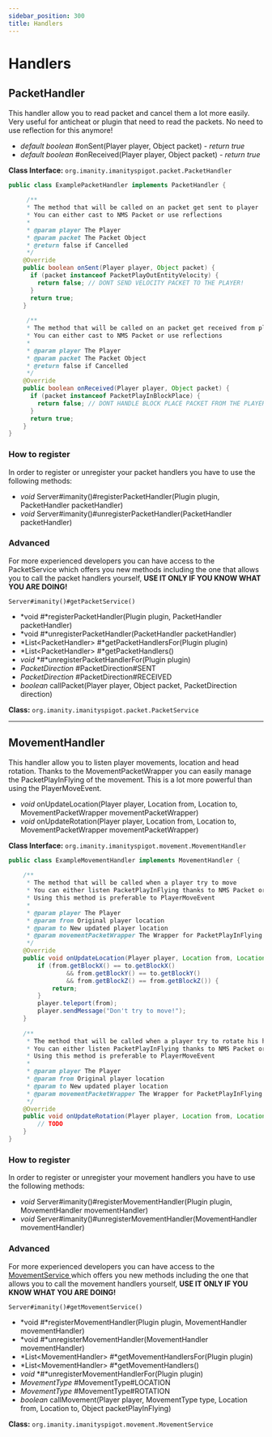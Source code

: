 ```yaml
---
sidebar_position: 300
title: Handlers
---
```


# Handlers

## PacketHandler

This handler allow you to read packet and cancel them a lot more easily. Very useful for anticheat or plugin that need
to read the packets. No need to use reflection for this anymore!

- *default boolean* #onSent(Player player, Object packet) - *return true*
- *default boolean* #onReceived(Player player, Object packet) - *return true*

**Class Interface:** `org.imanity.imanityspigot.packet.PacketHandler`

```java
public class ExamplePacketHandler implements PacketHandler {
  	
     /**
     * The method that will be called on an packet get sent to player
     * You can either cast to NMS Packet or use reflections
     *
     * @param player The Player
     * @param packet The Packet Object
     * @return false if Cancelled
     */
  	@Override
	public boolean onSent(Player player, Object packet) {
      if (packet instanceof PacketPlayOutEntityVelocity) {
        return false; // DONT SEND VELOCITY PACKET TO THE PLAYER!
      }
      return true;
	}
  
     /**
     * The method that will be called on an packet get received from player
     * You can either cast to NMS Packet or use reflections
     *
     * @param player The Player
     * @param packet The Packet Object
     * @return false if Cancelled
     */
    @Override
	public boolean onReceived(Player player, Object packet) {
      if (packet instanceof PacketPlayInBlockPlace) {
        return false; // DONT HANDLE BLOCK PLACE PACKET FROM THE PLAYER!
      }
      return true;
	}
}
```

### How to register

In order to register or unregister your packet handlers you have to use the following methods:

- *void* Server#imanity()#registerPacketHandler(Plugin plugin, PacketHandler packetHandler)
- *void* Server#imanity()#unregisterPacketHandler(PacketHandler packetHandler)

### Advanced

For more experienced developers you can have access to the PacketService which offers you new methods including the one
that allows you to call the packet handlers yourself, **USE IT ONLY IF YOU KNOW WHAT YOU ARE DOING!**

`Server#imanity()#getPacketService()`

- *void #*registerPacketHandler(Plugin plugin, PacketHandler packetHandler)
- *void #*unregisterPacketHandler(PacketHandler packetHandler)
- *List&lt;PacketHandler&gt; #*getPacketHandlersFor(Plugin plugin)
- *List&lt;PacketHandler&gt; #*getPacketHandlers()
- *void* *\#*unregisterPacketHandlerFor(Plugin plugin)
- *PacketDirection* #PacketDirection#SENT
- *PacketDirection* #PacketDirection#RECEIVED
- *boolean* callPacket(Player player, Object packet, PacketDirection direction)

**Class:** `org.imanity.imanityspigot.packet.PacketService`

---

## MovementHandler

This handler allow you to listen player movements, location and head rotation. Thanks to the MovementPacketWrapper you
can easily manage the PacketPlayInFlying of the movement. This is a lot more powerful than using the PlayerMoveEvent.

- *void* onUpdateLocation(Player player, Location from, Location to, MovementPacketWrapper movementPacketWrapper)
- *void* onUpdateRotation(Player player, Location from, Location to, MovementPacketWrapper movementPacketWrapper)

**Class Interface:** `org.imanity.imanityspigot.movement.MovementHandler`

```java
public class ExampleMovementHandler implements MovementHandler {
  	
    /**
     * The method that will be called when a player try to move
     * You can either listen PacketPlayInFlying thanks to NMS Packet or reflections
     * Using this method is preferable to PlayerMoveEvent
     *
     * @param player The Player
     * @param from Original player location
     * @param to New updated player location
     * @param movementPacketWrapper The Wrapper for PacketPlayInFlying
     */
    @Override
    public void onUpdateLocation(Player player, Location from, Location to, MovementPacketWrapper movementPacketWrapper) {
        if (from.getBlockX() == to.getBlockX()
                && from.getBlockY() == to.getBlockY()
                && from.getBlockZ() == from.getBlockZ()) {
            return;
        }
        player.teleport(from);
        player.sendMessage("Don't try to move!");
    }
  
    /**
     * The method that will be called when a player try to rotate his head
     * You can either listen PacketPlayInFlying thanks to NMS Packet or reflections
     * Using this method is preferable to PlayerMoveEvent
     *
     * @param player The Player
     * @param from Original player location
     * @param to New updated player location
     * @param movementPacketWrapper The Wrapper for PacketPlayInFlying
     */
    @Override
    public void onUpdateRotation(Player player, Location from, Location to, MovementPacketWrapper movementPacketWrapper) {
		// TODO
    }
}
```

### How to register

In order to register or unregister your movement handlers you have to use the following methods:

- *void* Server#imanity()#registerMovementHandler(Plugin plugin, MovementHandler movementHandler)
- *void* Server#imanity()#unregisterMovementHandler(MovementHandler movementHandler)

### Advanced

For more experienced developers you can have access to the <u>MovementService </u>which offers you new methods including
the one that allows you to call the movement handlers yourself, **USE IT ONLY IF YOU KNOW WHAT YOU ARE DOING!**

`Server#imanity()#getMovementService()`

- *void #*registerMovementHandler(Plugin plugin, MovementHandler movementHandler)
- *void #*unregisterMovementHandler(MovementHandler movementHandler)
- *List&lt;MovementHandler&gt; #*getMovementHandlersFor(Plugin plugin)
- *List&lt;MovementHandler&gt; #*getMovementHandlers()
- *void* *\#*unregisterMovementHandlerFor(Plugin plugin)
- *MovementType* \#MovementType#LOCATION
- *MovementType* \#MovementType#ROTATION
- *boolean* callMovement(Player player, MovementType type, Location from, Location to, Object packetPlayInFlying)

**Class:** `org.imanity.imanityspigot.movement.MovementService`
